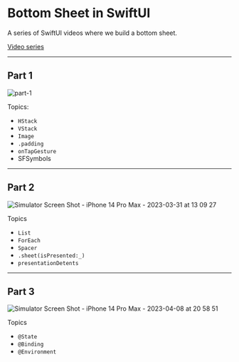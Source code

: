 # Bottom Sheet in SwiftUI

A series of SwiftUI videos where we build a bottom sheet.

[Video series](https://www.youtube.com/playlist?list=PLjdVqs-1R8wFmsLa4f9-TmKLfKBCj3Qt2)

***

## Part 1

![part-1](https://user-images.githubusercontent.com/1819208/227510925-d291e1a5-6a27-4d05-a5a9-8cff39dac748.png)

Topics: 
* `HStack`
* `VStack`
* `Image`
* `.padding`
* `onTapGesture`
* SFSymbols

***

## Part 2

![Simulator Screen Shot - iPhone 14 Pro Max - 2023-03-31 at 13 09 27](https://user-images.githubusercontent.com/1819208/229186226-decce5aa-8f47-402e-9013-1e9a7c41fe15.png)


Topics
* `List`
* `ForEach`
* `Spacer`
* `.sheet(isPresented:_)`
* `presentationDetents`

***

## Part 3

![Simulator Screen Shot - iPhone 14 Pro Max - 2023-04-08 at 20 58 51](https://user-images.githubusercontent.com/1819208/230748866-f2ac2711-5a45-4096-bcfa-3d70a219ae51.png)

Topics 

* `@State`
* `@Binding`
* `@Environment`
